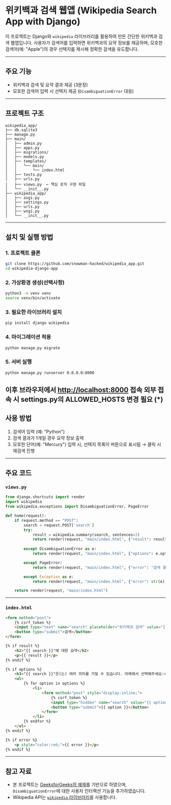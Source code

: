 # 위키백과 검색 웹앱 (Wikipedia Search App with Django)

이 프로젝트는 Django와 `wikipedia` 라이브러리를 활용하여 만든 간단한 위키백과 검색 웹앱입니다. 사용자가 검색어를 입력하면 위키백과의 요약 정보를 제공하며, 모호한 검색어(예: "Apple")의 경우 선택지를 제시해 정확한 검색을 유도합니다.

---

## 주요 기능

- 위키백과 검색 및 요약 결과 제공 (3문장)
- 모호한 검색어 입력 시 선택지 제공 (`DisambiguationError` 대응)

---

## 프로젝트 구조

```
wikipedia_app/
├── db.sqlite3
├── manage.py
├── main/
│   ├── admin.py
│   ├── apps.py
│   ├── migrations/
│   ├── models.py
│   ├── templates/
│   │   └── main/
│   │       └── index.html
│   ├── tests.py
│   ├── urls.py
│   ├── views.py  ← 핵심 로직 구현 파일
│   └── __init__.py
├── wikipedia_app/
│   ├── asgi.py
│   ├── settings.py
│   ├── urls.py
│   ├── wsgi.py
│   └── __init__.py
```

---

## 설치 및 실행 방법

### 1. 프로젝트 클론

```bash
git clone https://github.com/snowman-hacked/wikipedia_app.git
cd wikipedia-django-app
```

### 2. 가상환경 생성(선택사항)

```bash
python3 -m venv venv
source venv/bin/activate
```

### 3. 필요한 라이브러리 설치

```bash
pip install django wikipedia
```

### 4. 마이그레이션 적용

```bash
python manage.py migrate
```

### 5. 서버 실행

```bash
python manage.py runserver 0.0.0.0:8000
```

이후 브라우저에서 [http://localhost:8000](http://localhost:8000) 접속
외부 접속 시 settings.py의 ALLOWED_HOSTS 변경 필요 (*)
---

## 사용 방법

1. 검색어 입력 (예: "Python")
2. 검색 결과가 1개일 경우 요약 정보 출력
3. 모호한 단어(예: "Mercury") 입력 시, 선택지 목록이 버튼으로 표시됨 → 클릭 시 재검색 진행

---

## 주요 코드

### `views.py`

```python
from django.shortcuts import render
import wikipedia
from wikipedia.exceptions import DisambiguationError, PageError

def home(request): 
    if request.method == "POST": 
        search = request.POST['search'] 
        try: 
            result = wikipedia.summary(search, sentences=3)
            return render(request, "main/index.html", {"result": result, "search": search})
        
        except DisambiguationError as e:
            return render(request, "main/index.html", {"options": e.options, "search": search})

        except PageError:
            return render(request, "main/index.html", {"error": "검색 결과를 찾을 수 없습니다.", "search": search})

        except Exception as e:
            return render(request, "main/index.html", {"error": str(e), "search": search})

    return render(request, "main/index.html")
```

---

### `index.html`

```html
<form method="post">
    {% csrf_token %}
    <input type="text" name="search" placeholder="위키백과 검색" value="{{ search }}">
    <button type="submit">검색</button>
</form>

{% if result %}
    <h2>"{{ search }}"에 대한 요약</h2>
    <p>{{ result }}</p>
{% endif %}

{% if options %}
    <h3>"{{ search }}"은(는) 여러 의미를 가질 수 있습니다. 아래에서 선택해주세요:</h3>
    <ul>
        {% for option in options %}
            <li>
                <form method="post" style="display:inline;">
                    {% csrf_token %}
                    <input type="hidden" name="search" value="{{ option }}">
                    <button type="submit">{{ option }}</button>
                </form>
            </li>
        {% endfor %}
    </ul>
{% endif %}

{% if error %}
    <p style="color:red;">{{ error }}</p>
{% endif %}
```

---

## 참고 자료

- 본 프로젝트는 [GeeksforGeeks의 예제](https://www.geeksforgeeks.org/wikipedia-search-app-project-using-django/)를 기반으로 하였으며, `DisambiguationError`에 대한 사용자 인터랙션 기능을 추가하였습니다.
- Wikipedia API는 [`wikipedia` 라이브러리](https://pypi.org/project/wikipedia/)를 사용합니다.
